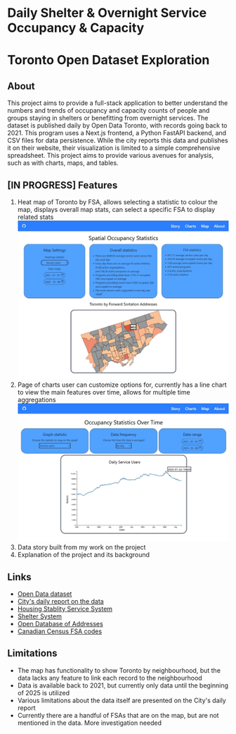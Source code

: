 # Daily Shelter & Overnight Service Occupancy & Capacity
# Toronto Open Dataset Exploration

## About
This project aims to provide a full-stack application to better understand the numbers and trends of occupancy and capacity counts of people and groups staying in shelters or benefitting from overnight services. The dataset is published daily by Open Data Toronto, with records going back to 2021. This program uses a Next.js frontend, a Python FastAPI backend, and CSV files for data persistence. While the city reports this data and publishes it on their website, their visualization is limited to a simple comprehensive spreadsheet. This project aims to provide various avenues for analysis, such as with charts, maps, and tables. 

## [IN PROGRESS] Features
1. Heat map of Toronto by FSA, allows selecting a statistic to colour the map, displays overall map stats, can select a specific FSA to display related stats
![Spatial Occupancy Statistics page. Under the navigation bar and title are three boxes in a row showing map settings, overall statistics, and FSA statistics respectively. Below is the heat map of Toronto, where each FSA is coloured by intensity according to their average daily service user count, FSAs without statistics are gray. Hovering over the map is a tooltip showing the name of the FSA below.](https://github.com/Andre053/Toronto-Daily-Shelter-Overnight-Service-Usage/blob/main/images/map-page.jpg?raw=true)
2. Page of charts user can customize options for, currently has a line chart to view the main features over time, allows for multiple time aggregations
![Occupancy Statistics Over Time page. Under the navigation bar and title are three boxes in a row showing the graph statistic selected (service users), data frequency (by day), and the date range (2021-01-01 to 2025-10-08). Below is the line graph ofthe data, showing a gradual rise from January 2021 to January 2025, then a steeper decline since then. Hovering over the graph is a circle over the datapoint in line with the mouse, with a tooltip showing the datapoint date and value.](https://github.com/Andre053/Toronto-Daily-Shelter-Overnight-Service-Usage/blob/main/images/chart-page.jpg?raw=true)
3. Data story built from my work on the project
4. Explanation of the project and its background

## Links
- [Open Data dataset](https://open.toronto.ca/dataset/daily-shelter-overnight-service-occupancy-capacity/)
- [City's daily report on the data](https://www.toronto.ca/city-government/data-research-maps/research-reports/housing-and-homelessness-research-and-reports/shelter-census/)
- [Housing Stablity Service System](https://www.toronto.ca/city-government/data-research-maps/research-reports/housing-and-homelessness-research-and-reports/housing-stability-service-system-map-and-terms/)
- [Shelter System](https://www.toronto.ca/community-people/housing-shelter/homeless-help/about-torontos-shelter-system/)
- [Open Database of Addresses](https://www.statcan.gc.ca/en/lode/databases/oda)
- [Canadian Census FSA codes](https://www150.statcan.gc.ca/n1/en/catalogue/92-179-X)

## Limitations
- The map has functionality to show Toronto by neighbourhood, but the data lacks any feature to link each record to the neighbourhood
- Data is available back to 2021, but currently only data until the beginning of 2025 is utilized
- Various limitations about the data itself are presented on the City's daily report
- Currently there are a handful of FSAs that are on the map, but are not mentioned in the data. More investigation needed
